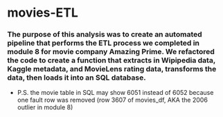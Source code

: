 # movies-ETL
### The purpose of this analysis was to create an automated pipeline that performs the ETL process we completed in module 8 for movie company Amazing Prime. We refactored the code to create a function that extracts in Wipipedia data, Kaggle metadata, and MovieLens rating data, transforms the data, then loads it into an SQL database. 

* P.S. the movie table in SQL may show 6051 instead of 6052 because one fault row was removed (row 3607 of movies_df, AKA the 2006 outlier in module 8)